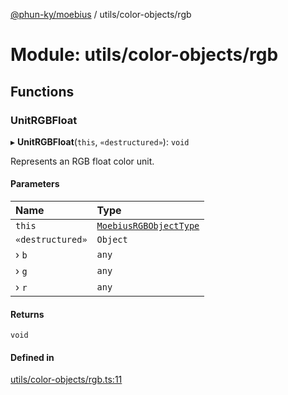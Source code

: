 [@phun-ky/moebius](../README.md) / utils/color-objects/rgb

# Module: utils/color-objects/rgb

## Functions

### UnitRGBFloat

▸ **UnitRGBFloat**(`this`, `«destructured»`): `void`

Represents an RGB float color unit.

#### Parameters

| Name | Type |
| :------ | :------ |
| `this` | [`MoebiusRGBObjectType`](types.md#moebiusrgbobjecttype) |
| `«destructured»` | `Object` |
| › `b` | `any` |
| › `g` | `any` |
| › `r` | `any` |

#### Returns

`void`

#### Defined in

[utils/color-objects/rgb.ts:11](https://github.com/phun-ky/moebius/blob/main/src/utils/color-objects/rgb.ts#L11)
